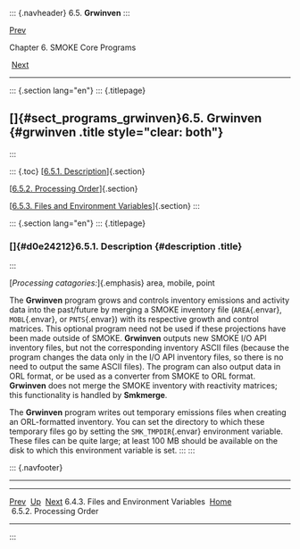 ::: {.navheader}
6.5. **Grwinven**
:::

[Prev](ch06s04s03.html) 

Chapter 6. SMOKE Core Programs

 [Next](ch06s05s02.html)

------------------------------------------------------------------------

::: {.section lang="en"}
::: {.titlepage}
<div>

<div>

[]{#sect_programs_grwinven}6.5. **Grwinven** {#grwinven .title style="clear: both"}
--------------------------------------------

</div>

</div>
:::

::: {.toc}
[[6.5.1. Description](ch06s05.html#d0e24212)]{.section}

[[6.5.2. Processing Order](ch06s05s02.html)]{.section}

[[6.5.3. Files and Environment Variables](ch06s05s03.html)]{.section}
:::

::: {.section lang="en"}
::: {.titlepage}
<div>

<div>

### []{#d0e24212}6.5.1. Description {#description .title}

</div>

</div>
:::

[*Processing catagories:*]{.emphasis} area, mobile, point

The **Grwinven** program grows and controls inventory emissions and
activity data into the past/future by merging a SMOKE inventory file
(`AREA`{.envar}, `MOBL`{.envar}, or `PNTS`{.envar}) with its respective
growth and control matrices. This optional program need not be used if
these projections have been made outside of SMOKE. **Grwinven** outputs
new SMOKE I/O API inventory files, but not the corresponding inventory
ASCII files (because the program changes the data only in the I/O API
inventory files, so there is no need to output the same ASCII files).
The program can also output data in ORL format, or be used as a
converter from SMOKE to ORL format. **Grwinven** does not merge the
SMOKE inventory with reactivity matrices; this functionality is handled
by **Smkmerge**.

The **Grwinven** program writes out temporary emissions files when
creating an ORL-formatted inventory. You can set the directory to which
these temporary files go by setting the `SMK_TMPDIR`{.envar} environment
variable. These files can be quite large; at least 100 MB should be
available on the disk to which this environment variable is set.
:::
:::

::: {.navfooter}

------------------------------------------------------------------------

  ----------------------------------------- -------------------- --------------------------
  [Prev](ch06s04s03.html)                     [Up](ch06.html)       [Next](ch06s05s02.html)
  6.4.3. Files and Environment Variables     [Home](index.html)     6.5.2. Processing Order
  ----------------------------------------- -------------------- --------------------------
:::
